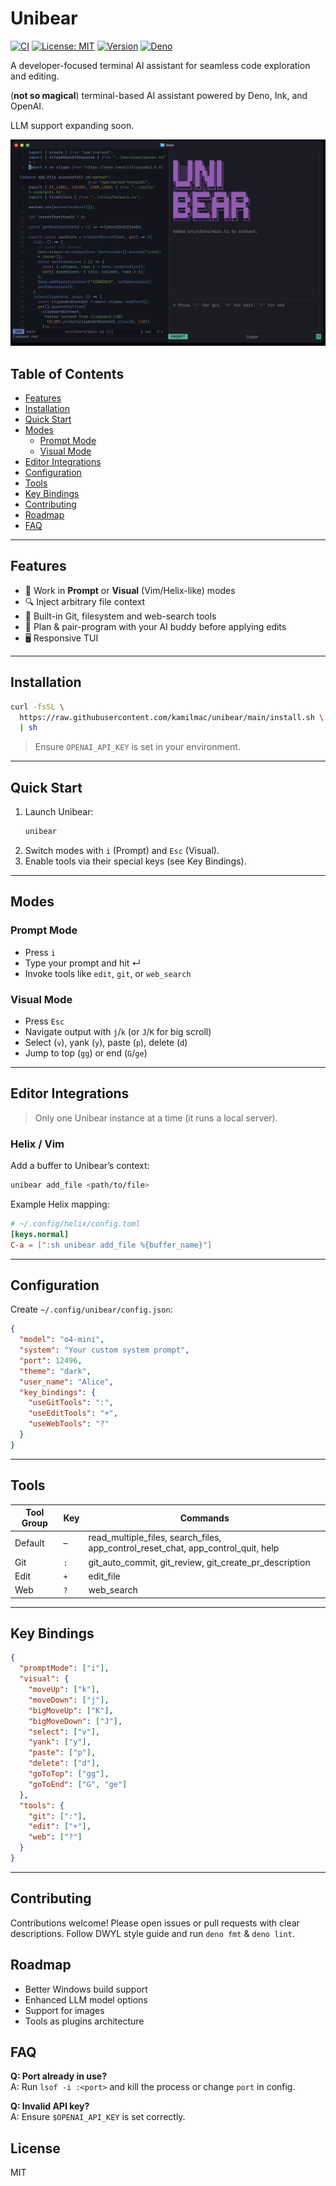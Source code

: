 # Unibear

[![CI](https://github.com/kamilmac/unibear/actions/workflows/ci.yml/badge.svg)](https://github.com/kamilmac/unibear/actions/workflows/ci.yml) [![License: MIT](https://img.shields.io/badge/License-MIT-green.svg)](LICENSE) [![Version](https://img.shields.io/github/v/release/kamilmac/unibear)](https://github.com/kamilmac/unibear/releases) [![Deno](https://img.shields.io/badge/Deno-^1.0-blue.svg)](https://deno.land/x/unibear)

A developer-focused terminal AI assistant for seamless code exploration and editing.

(**not so magical**) terminal-based AI assistant powered by Deno, Ink, and OpenAI.

LLM support expanding soon.

![Unibear Screenshot](assets/unibear_shot.png)

## Table of Contents

- [Features](#features)
- [Installation](#installation)
- [Quick Start](#quick-start)
- [Modes](#modes)
  - [Prompt Mode](#prompt-mode)
  - [Visual Mode](#visual-mode)
- [Editor Integrations](#editor-integrations)
- [Configuration](#configuration)
- [Tools](#tools)
- [Key Bindings](#key-bindings)
- [Contributing](#contributing)
- [Roadmap](#roadmap)
- [FAQ](#faq)

---

## Features

- 🚀 Work in **Prompt** or **Visual** (Vim/Helix-like) modes
- 🔍 Inject arbitrary file context
- 🔧 Built-in Git, filesystem and web-search tools
- 🤝 Plan & pair-program with your AI buddy before applying edits
- 🖥️ Responsive TUI

---

## Installation

```bash
curl -fsSL \
  https://raw.githubusercontent.com/kamilmac/unibear/main/install.sh \
  | sh
```

> Ensure `OPENAI_API_KEY` is set in your environment.

---

## Quick Start

1. Launch Unibear:
   ```bash
   unibear
   ```
2. Switch modes with `i` (Prompt) and `Esc` (Visual).
3. Enable tools via their special keys (see Key Bindings).

---

## Modes

### Prompt Mode

- Press `i`
- Type your prompt and hit ↵
- Invoke tools like `edit`, `git`, or `web_search`

### Visual Mode

- Press `Esc`
- Navigate output with `j`/`k` (or `J`/`K` for big scroll)
- Select (`v`), yank (`y`), paste (`p`), delete (`d`)
- Jump to top (`gg`) or end (`G`/`ge`)

---

## Editor Integrations

> Only one Unibear instance at a time (it runs a local server).

### Helix / Vim

Add a buffer to Unibear’s context:

```bash
unibear add_file <path/to/file>
```

Example Helix mapping:

```toml
# ~/.config/helix/config.toml
[keys.normal]
C-a = [":sh unibear add_file %{buffer_name}"]
```

---

## Configuration

Create `~/.config/unibear/config.json`:

```json
{
  "model": "o4-mini",
  "system": "Your custom system prompt",
  "port": 12496,
  "theme": "dark",
  "user_name": "Alice",
  "key_bindings": {
    "useGitTools": ":",
    "useEditTools": "+",
    "useWebTools": "?"
  }
}
```

---

## Tools

| Tool Group | Key | Commands                                                                          |
| ---------- | --- | --------------------------------------------------------------------------------- |
| Default    | –   | read_multiple_files, search_files, app_control_reset_chat, app_control_quit, help |
| Git        | `:` | git_auto_commit, git_review, git_create_pr_description                            |
| Edit       | `+` | edit_file                                                                         |
| Web        | `?` | web_search                                                                        |

---

## Key Bindings

```json
{
  "promptMode": ["i"],
  "visual": {
    "moveUp": ["k"],
    "moveDown": ["j"],
    "bigMoveUp": ["K"],
    "bigMoveDown": ["J"],
    "select": ["v"],
    "yank": ["y"],
    "paste": ["p"],
    "delete": ["d"],
    "goToTop": ["gg"],
    "goToEnd": ["G", "ge"]
  },
  "tools": {
    "git": [":"],
    "edit": ["+"],
    "web": ["?"]
  }
}
```

---

## Contributing

Contributions welcome! Please open issues or pull requests with clear descriptions. Follow DWYL style guide and run `deno fmt` & `deno lint`.

## Roadmap

- Better Windows build support
- Enhanced LLM model options
- Support for images
- Tools as plugins architecture

## FAQ

**Q: Port already in use?**  
A: Run `lsof -i :<port>` and kill the process or change `port` in config.

**Q: Invalid API key?**  
A: Ensure `$OPENAI_API_KEY` is set correctly.

## License

MIT
